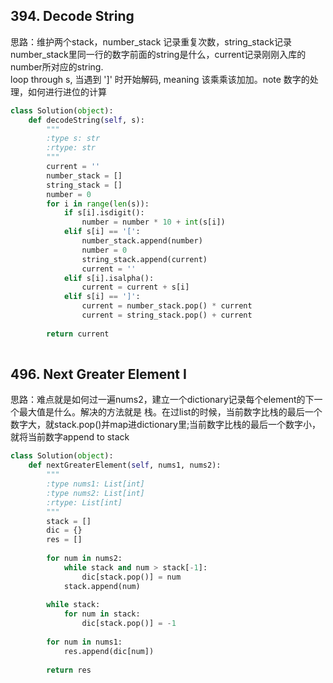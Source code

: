## 394. Decode String
思路：维护两个stack，number_stack 记录重复次数，string_stack记录 number_stack里同一行的数字前面的string是什么，current记录刚刚入库的number所对应的string.     
loop through s, 当遇到 ']' 时开始解码, meaning 该乘乘该加加。note 数字的处理，如何进行进位的计算
```Python
class Solution(object):
    def decodeString(self, s):
        """
        :type s: str
        :rtype: str
        """
        current = ''
        number_stack = []
        string_stack = []
        number = 0
        for i in range(len(s)):
            if s[i].isdigit():
                number = number * 10 + int(s[i])
            elif s[i] == '[':
                number_stack.append(number)
                number = 0
                string_stack.append(current)
                current = ''
            elif s[i].isalpha():
                current = current + s[i]
            elif s[i] == ']':
                current = number_stack.pop() * current
                current = string_stack.pop() + current
            
        return current
                
```
## 496. Next Greater Element I

思路：难点就是如何过一遍nums2，建立一个dictionary记录每个element的下一个最大值是什么。解决的方法就是 栈。在过list的时候，当前数字比栈的最后一个数字大，就stack.pop()并map进dictionary里;当前数字比栈的最后一个数字小，就将当前数字append to stack 

```Python
class Solution(object):
    def nextGreaterElement(self, nums1, nums2):
        """
        :type nums1: List[int]
        :type nums2: List[int]
        :rtype: List[int]
        """
        stack = []
        dic = {}
        res = []
        
        for num in nums2:
            while stack and num > stack[-1]:
                dic[stack.pop()] = num
            stack.append(num)
              
        while stack:
            for num in stack:
                dic[stack.pop()] = -1
                
        for num in nums1:
            res.append(dic[num])
            
        return res
```
